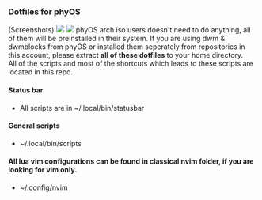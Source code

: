 ### Dotfiles for phyOS
(Screenshots)
<img src="https://github.com/PhyTech-R0/dwm-phyOS/blob/screenshots/screenshots/s4.png">
<img src="https://github.com/PhyTech-R0/dwm-phyOS/blob/screenshots/screenshots/s5.png">
phyOS arch iso users doesn't need to do anything, all of them will be preinstalled in their system.
If you are using dwm & dwmblocks from phyOS or installed them seperately from repositories in this account, please extract **all of these dotfiles** to your home directory. \
All of the scripts and most of the shortcuts which leads to these scripts are located in this repo.
#### Status bar
- All scripts are in ~/.local/bin/statusbar
#### General scripts
- ~/.local/bin/scripts
#### All lua vim configurations can be found in classical nvim folder, if you are looking for vim only.
- ~/.config/nvim
